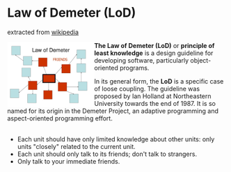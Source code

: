 # Law of Demeter (LoD)

extracted from [wikipedia](https://en.wikipedia.org/wiki/Law_of_Demeter)

<img src="../images/LOD.jpg" align="left"  width="200" />

**The Law of Demeter (LoD)** or **principle of least knowledge** is a design guideline for developing software, particularly object-oriented programs. 

In its general form, the **LoD** is a specific case of loose coupling. The guideline was proposed by Ian Holland at Northeastern University towards the end of 1987. It is so named for its origin in the Demeter Project, an adaptive programming and aspect-oriented programming effort. <br /><br />

* Each unit should have only limited knowledge about other units: only units "closely" related to the current unit.
* Each unit should only talk to its friends; don't talk to strangers.
* Only talk to your immediate friends.
